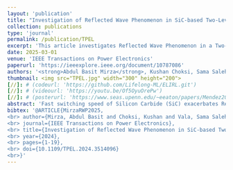 ```yaml
---
layout: 'publication'
title: "Investigation of Reflected Wave Phenomenon in SiC-based Two-Level Split-Phase Inverter-Fed Motor Drives"
collection: publications
type: 'journal'
permalink: /publication/TPEL
excerpt: 'This article investigates Reflected Wave Phenomenon in a Two-Level Split-Phase (2L-SP) cable-connected motor drive, similar to the conventional 2L motor driver with output reactor.'
date: 2025-03-01
venue: 'IEEE Transactions on Power Electronics'
paperurl: 'https://ieeexplore.ieee.org/document/10787086'
authors: '<strong>Abdul Basit Mirza</strong>, Kushan Choksi, Sama Salehi Vala, Ali Anwar and <a href="https://www.stonybrook.edu/commcms/electrical/people/-core_faculty/luo_fang">Fang Luo</a>'
thumbnail: <img src="TPEL.jpg" width="300" height="200">
[//]: # (codeurl: 'https://github.com/Lifelong-ML/ELIRL.git')
[//]: # (videourl: 'https://youtu.be/Of5OyuOrePw')
[//]: # (posterurl: 'https://www.seas.upenn.edu/~eeaton/papers/Mendez2018Lifelong-poster.pdf')
abstract: 'Fast switching speed of Silicon Carbide (SiC) exacerbates Reflected Wave Phenomenon (RWP) in two-level (2L) Voltage Source Inverter (VSI)-based motor drives, causing motor side overvoltage and drive side overcurrent. The 2L split-phase (2L-SP) topology shows prospects of alleviating RWP due to its lower output dv/dt facilitated by split-inductors which also serve as an output reactor. This article explores RWP in a 2L-SP-based motor drive and compares it with the 2L with an output reactor, denoted as 2L-LF. For the study, a 2L, 2L-LF and 2L-SP configurable 18 kVA SiC-based prototype is developed and interfaced to an emulated motor load through a bundled shielded cable. At first, simplified lumped Differential Mode (DM) equivalent circuits are derived for modeling RWP transients in 2L-LF and 2L-SP drives. Subsequently, RWP is investigated through Double Pulse Tests (DPT) for various cable lengths, reactor (2L-LF), and split inductor (2L-SP) values. Results show that 2L-SP exhibits lower RWP for longer cables, achieving up to 68 % and 73 % reduction in overvoltage and overcurrent amplitudes for an 8 m cable. An anomalous rising overvoltage pattern for short cables is observed for both drive configurations and analyzed using proposed DM equivalent circuits. Further, from a switching performance standpoint, split-inductors in 2L-SP decouple load and complementary cell	&#39;s parasitics from the device during switching, achieving 17 % lower switching loss than 2L-LF. Following the DPTs, continuous three-phase tests are performed for 8 m cable for both drive configurations. The 2L-SP drive achieves up to 60 % and 74 % reduction in overvoltage and overcurrent amplitudes than 2L-LF. Overall, 2L-SP outperforms 2L-LF in mitigating RWP in SiC-based 2L VSI motor drives.'
bibtex: '@ARTICLE{MirzaRWP2025,
<br> author={Mirza, Abdul Basit and Choksi, Kushan and Vala, Sama Salehi and Anwar, Ali and Luo, Fang},
<br> journal={IEEE Transactions on Power Electronics}, 
<br> title={Investigation of Reflected Wave Phenomenon in SiC-based Two-Level Split-Phase Inverter-Fed Motor Drives}, 
<br> year={2024},
<br> pages={1-19},
<br> doi={10.1109/TPEL.2024.3514096}
<br>}'
---
```

